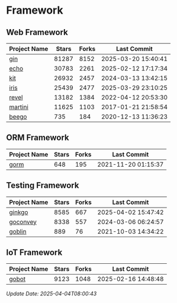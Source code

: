 # Framework

## Web Framework
| Project Name | Stars | Forks | Last Commit |
| ------------ | ----- | ----- | ----------- |
| [gin](https://github.com/gin-gonic/gin) | 81287 | 8152 | 2025-03-20 15:40:41 |
| [echo](https://github.com/labstack/echo) | 30783 | 2261 | 2025-02-12 17:17:34 |
| [kit](https://github.com/go-kit/kit) | 26932 | 2457 | 2024-03-13 13:42:15 |
| [iris](https://github.com/kataras/iris) | 25439 | 2477 | 2025-03-29 23:10:25 |
| [revel](https://github.com/revel/revel) | 13182 | 1384 | 2022-04-12 20:53:30 |
| [martini](https://github.com/go-martini/martini) | 11625 | 1103 | 2017-01-21 21:58:54 |
| [beego](https://github.com/astaxie/beego) | 735 | 184 | 2020-12-13 11:36:23 |

## ORM Framework
| Project Name | Stars | Forks | Last Commit |
| ------------ | ----- | ----- | ----------- |
| [gorm](https://github.com/jinzhu/gorm) | 648 | 195 | 2021-11-20 01:15:37 |

## Testing Framework
| Project Name | Stars | Forks | Last Commit |
| ------------ | ----- | ----- | ----------- |
| [ginkgo](https://github.com/onsi/ginkgo) | 8585 | 667 | 2025-04-02 15:47:42 |
| [goconvey](https://github.com/smartystreets/goconvey) | 8338 | 557 | 2024-03-06 06:24:57 |
| [goblin](https://github.com/franela/goblin) | 889 | 76 | 2021-10-03 14:34:22 |

## IoT Framework
| Project Name | Stars | Forks | Last Commit |
| ------------ | ----- | ----- | ----------- |
| [gobot](https://github.com/hybridgroup/gobot) | 9123 | 1048 | 2025-02-16 14:48:48 |

*Update Date: 2025-04-04T08:00:43*